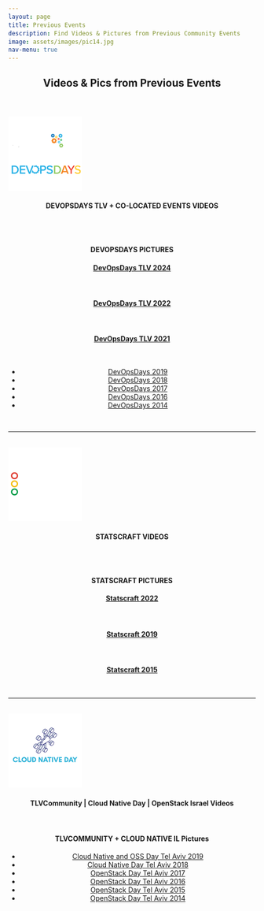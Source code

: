 ```yaml
---
layout: page
title: Previous Events
description: Find Videos & Pictures from Previous Community Events
image: assets/images/pic14.jpg
nav-menu: true
---
```


<!-- Main -->
 <div id="main" class="alt">
    
<!-- One -->
<section id="one">
        <div class="inner">
            <header class="major">
                <h1>Videos & Pics from Previous Events</h1>
            </header>
            <!-- DEVOPSDAYS Tel Aviv Ongoing -->
            <img src="/assets/images/devopsdays-SQ.png" width="150" alt="DevOpsDays">
            <div class="box">
                <div class="row" style="text-align: center;">
                    <h4><span class="icon fa-video-camera"></span> DEVOPSDAYS TLV + CO-LOCATED EVENTS VIDEOS</h4>
                    <br/>
                    <script src="https://static.elfsight.com/platform/platform.js" async></script>
                    <div class="elfsight-app-1501873f-a705-4e3b-95e4-b207e742f3c9" data-elfsight-app-lazy></div>
                </div>
                <br/>
            </div>
                <div class="row" style="text-align: center;">
                <h4><span class="icon fa-camera-retro"></span> DEVOPSDAYS PICTURES</h4>
                </div>
                <div class="row" style="text-align: center;"> 
                    <h4><a href="https://photos.google.com/share/AF1QipOpUTN9sigVsGqRXhu9q0iFwhh_1tx5079duMT2nO8Gf68YdvpcwSs17Io37QNsTQ?key=OEttZkRtbjRiS29vNklmeHRuN08tVkk1cFc5dkhn" target="_blank">
                            <span class="icon fa-camera-retro"></span> DevOpsDays TLV 2024
                        </a></h4>&nbsp;<h4>
                        <a href="https://rtfmp.lease/devopsdaystlv-2022-photos" target="_blank">
                            <span class="icon fa-camera-retro"></span> DevOpsDays TLV 2022
                        </a>
                    </h4>&nbsp;<h4>
                        <a href="https://photos.app.goo.gl/EiUmrW4QwigR1oQ27" target="_blank">
                            <span class="icon fa-camera-retro"></span> DevOpsDays TLV 2021
                        </a>
                    </h4>
                </div>
<br/>
                <div class="row" style="text-align: center;">
                    <ul class="icons">
                        <li><span class="icon fa-smile-o"></span> <a href="https://photos.google.com/u/1/share/AF1QipPUaxMui5bLi5I9NNJ_LXLSCtYqF0QCYD_Xwu2WXjRKLJCOdkNOI0eCu7ph0nwsXA?key=X2FXbzRXaXNIN3Nabk9IM21TY0ZYeDVpZ2NUZi1n" target="_blank">DevOpsDays 2019</a></li>
                        <li><span class="icon fa-star"></span> <a href="https://photos.google.com/u/1/share/AF1QipOi37lys5fOHziSrw7l-p5b4wa9m6UiTTgAhEioBBI-40NbSJVlN2gwloq8ekidww?key=ZktvaEZyTUkzVUt0MzFqX2RPY1JGaGMzT2duN2Zn" target="_blank">DevOpsDays 2018</a></li>
                        <li><span class="icon fa-fire"></span> <a href="https://photos.google.com/u/3/share/AF1QipPFd9YVSwBkMq06sk6QbU8tg0IwiwU8SB9hCau7eH2pNVYGd3vzfyMeK1U1UrovFw?key=N3ZDNXRYZ0ZhVmwyQWY4STVpRFBhaVB4enM5MzBn" target="_blank">DevOpsDays 2017</a></li>
                        <li><span class="icon fa-heart"></span> <a href="https://photos.google.com/u/3/share/AF1QipM5Zk63YXq57EmpWoPIAEbTZcuZOXAS0LB2eHCyRAfFCU72Z7-2QGNCK6dFYyxFkA?key=LXgxVHFaQy03YnJFdDkyT3pqX05Ya0I5VTM1aTNR" target="_blank">DevOpsDays 2016</a></li>
                        <li><span class="icon fa-cog"></span> <a href="https://photos.google.com/u/1/album/AF1QipNWLYZEFTHcNpBfJufCsyiVGUnjrt3SgNLSvnyJ" target="_blank">DevOpsDays 2014</a></li>
                    </ul>
                </div>
                <br/>
        <hr class="major" />
        <br/>        
            <!-- Statscraft Tel Aviv -->
            <img src="/assets/images/statscraft-SQ.png" width="150" alt="Statscraft">
            <div class="box">
                <div class="row" style="text-align: center;">
                    <h4><span class="icon fa-video-camera"></span> STATSCRAFT VIDEOS</h4>
                    <br/>
                    <script src="https://static.elfsight.com/platform/platform.js" async></script>
                    <div class="elfsight-app-1c704def-3ec1-4e5e-b630-3ecfe362c7a0" data-elfsight-app-lazy></div>
                </div>
                <br/>
                </div>
                <div class="row" style="text-align: center;">
                    <h4><span class="icon fa-camera-retro"></span> STATSCRAFT PICTURES</h4>
                    </div>
                    <div class="row" style="text-align: center;"> 
                    <h4>
                        <a href="https://www.facebook.com/media/set/?set=a.7750540041682996&type=3" target="_blank">
                            <span class="icon fa-camera-retro"></span> Statscraft 2022
                        </a>
                    </h4>&nbsp;<h4>
                        <a href="https://www.facebook.com/media/set/?set=a.2638884022848649&type=3" target="_blank">
                            <span class="icon fa-camera-retro"></span> Statscraft 2019
                        </a>
                    </h4>&nbsp;<h4>
                        <a href="https://www.facebook.com/media/set/?set=a.884839651586437&type=3" target="_blank">
                            <span class="icon fa-camera-retro"></span> Statscraft 2015
                        </a>
                    </h4>
                </div>
                <br/>
                <hr class="major" />
        <br/>  
            <!-- Cloud Native + TLVCommunity -->
            <img src="/assets/images/cloudnative-SQ.png" width="150" alt="Cloud Native">
            <div class="box">
                <div class="row" style="text-align: center;">
                    <h4><span class="icon fa-video-camera"></span> TLVCommunity | Cloud Native Day | OpenStack Israel Videos</h4>
                    <script src="https://static.elfsight.com/platform/platform.js" async></script>
                    <div class="elfsight-app-783a0426-6754-4211-8292-021bd98a6c7b" data-elfsight-app-lazy></div>
                </div>
<br/> 
    </div>
            <div class="row" style="text-align: center;"> 
                <h4 id="stream"><span class="icon fa-camera-retro"></span> TLVCOMMUNITY + CLOUD NATIVE IL Pictures</h4>
            </div>
            <div class="row" style="text-align: center;"> 
                <ul class="icons">
                    <li>
                        <span class="icon fa-smile-o"></span> 
                        <a href="https://photos.google.com/u/1/share/AF1QipOqO2xpMomL_qnzbnGRc8o86E9-fZe_qR9HtPLxAt8lPBanXkIkYEGyQfL1e-eeKA?key=UEU4UUNmdjdjcmhLVXE1bFVsWWJUcWhLV3k3anR3" target="_blank">
                            Cloud Native and OSS Day Tel Aviv 2019
                        </a>
                    </li>
                    <li>
                        <span class="icon fa-star"></span> 
                        <a href="https://photos.google.com/u/4/share/AF1QipMvguSJe_8ubACkriI8BYtpYCw-Bnov6oVEOxWe52Mjhvk6ZLfZMkNHxxcnCC_HOg?key=QkFPNlR4Q2xoVm1pcl84elpxMUpKRXBlZFBBUU5B" target="_blank">
                            Cloud Native Day Tel Aviv 2018
                        </a>
                    </li>
                    <li>
                        <span class="icon fa-fire"></span> 
                        <a href="https://photos.google.com/u/5/share/AF1QipNATFNzlPt3jgogv-V5053jpk6dVaRE66YkpWjKh72yT0liH7c9ZPbvBbGMe2cRjg?key=TFhvZTdOLU5Mdm9NMk1ZUkNyZlc2Y01YUlBIZVl3" target="_blank">
                            OpenStack Day Tel Aviv 2017
                        </a>
                    </li>
                    <li>
                        <span class="icon fa-heart"></span> 
                        <a href="https://photos.google.com/u/5/share/AF1QipNupkVAR4qo-7fEf2YytfhNjDeN0ccXQ7wRY1AnAW5iBvh8zKJ1HoB4W9WR119dnA?key=NjVlZHBYeXFpUkhPbjUyU2NUYmsxY1VxSHUxNGlR" target="_blank">
                            OpenStack Day Tel Aviv 2016
                        </a>
                    </li>
                    <li>
                        <span class="icon fa-cog"></span> 
                        <a href="https://photos.google.com/u/5/share/AF1QipNkDI2u05uxOQ4c2bnLVKWz_35zb5jlY4y5gVqnqPCC2up8qjIuBOoCEu-67MIeTA?key=OHN1akx4Y196eC1QSXpoRXFDSERlZU9oLXlEOHBn" target="_blank">
                            OpenStack Day Tel Aviv 2015
                        </a>
                    </li>
                    <li>
                        <span class="icon fa-diamond"></span> 
                        <a href="https://photos.google.com/u/5/album/AF1QipPuzenOb9gZhqL3J_gIL6rrSwKeaXahEOgkI7lx" target="_blank">
                            OpenStack Day Tel Aviv 2014
                        </a>
                    </li>
                </ul>
            </div>
    </div>
    </section>
    </div>